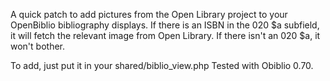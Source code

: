 A quick patch to add pictures from the Open Library project to your OpenBiblio bibliography displays.
If there is an ISBN in the 020 $a subfield, it will fetch the relevant image from Open Library.  If there isn't an 020 $a, it won't bother.

To add, just put it in your shared/biblio_view.php
Tested with Obiblio 0.70.
